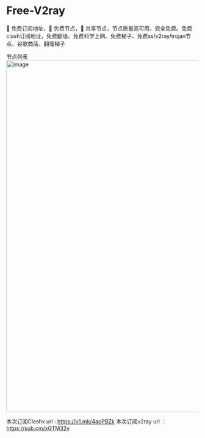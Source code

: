 # Free-V2ray
🚀 免费订阅地址，🚀 免费节点，🚀 共享节点，节点质量高可用，完全免费。免费clash订阅地址，免费翻墙、免费科学上网、免费梯子、免费ss/v2ray/trojan节点、谷歌商店、翻墙梯子


节点列表
<img width="920" alt="image" src="https://user-images.githubusercontent.com/113875371/190951548-1a9be3a8-7a2d-4638-ade3-2f429c2fa6c8.png">

本次订阅Clashx url : https://v1.mk/4aoPBZk
本次订阅v2ray url ： https://sub.cm/xGTM32v

